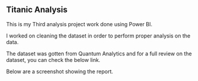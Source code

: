 ## Titanic Analysis ##
This is my Third analysis project work done using Power BI.

I worked on cleaning the dataset in order to perform proper analysis on the data.

The dataset was gotten from Quantum Analytics and for a full review on the dataset, you can check the below link.

Below are a screenshot showing the report.

